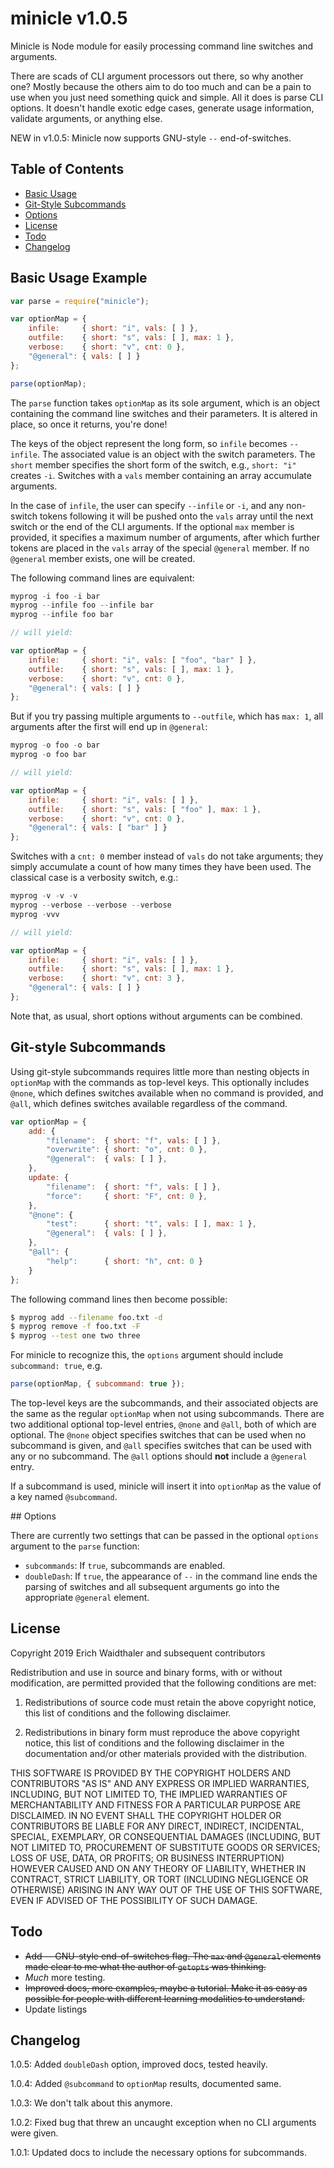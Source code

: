 # minicle v1.0.5

Minicle is Node module for easily processing command line switches and arguments.

There are scads of CLI argument processors out there, so why another one? Mostly 
because the others aim to do too much and can be a pain to use when you just 
need something quick and simple. All it does is parse CLI options. It doesn't 
handle exotic edge cases, generate usage information, validate arguments, or 
anything else.

NEW in v1.0.5: Minicle now supports GNU-style `--` end-of-switches.

## Table of Contents

* [Basic Usage](#basic-usage)
* [Git-Style Subcommands](#subcommands)
* [Options](#options)
* [License](#license)
* [Todo](#todo)
* [Changelog](#changelog)

<a name="basic-usage"></a>
## Basic Usage Example
```javascript
var parse = require("minicle");

var optionMap = {
    infile:     { short: "i", vals: [ ] },
    outfile:    { short: "s", vals: [ ], max: 1 },
    verbose:    { short: "v", cnt: 0 },
    "@general": { vals: [ ] }
};

parse(optionMap);
```

The `parse` function takes `optionMap` as its sole argument, which is an object 
containing the command line switches and their parameters. It is altered in 
place, so once it returns, you're done!

The keys of the object represent the long form, so `infile` becomes `--infile`. 
The associated value is an object with the switch parameters. The `short` member 
specifies the short form of the switch, e.g., `short: "i"` creates `-i`. 
Switches with a `vals` member containing an array accumulate arguments.

In the case of `infile`, the user can specify `--infile` or `-i`, and any 
non-switch tokens following it will be pushed onto the `vals` array until the next
switch or the end of the CLI arguments. If the optional `max` member is provided,
it specifies a maximum number of arguments, after which further tokens are placed
in the `vals` array of the special `@general` member. If no `@general` member
exists, one will be created.

The following command lines are equivalent:

```javascript
myprog -i foo -i bar
myprog --infile foo --infile bar
myprog --infile foo bar

// will yield:

var optionMap = {
    infile:     { short: "i", vals: [ "foo", "bar" ] },
    outfile:    { short: "s", vals: [ ], max: 1 },
    verbose:    { short: "v", cnt: 0 },
    "@general": { vals: [ ] }
};
```

But if you try passing multiple arguments to `--outfile`, which has `max: 1`, 
all arguments after the first will end up in `@general`:

```javascript
myprog -o foo -o bar
myprog -o foo bar

// will yield:

var optionMap = {
    infile:     { short: "i", vals: [ ] },
    outfile:    { short: "s", vals: [ "foo" ], max: 1 },
    verbose:    { short: "v", cnt: 0 },
    "@general": { vals: [ "bar" ] }
};
```

Switches with a `cnt: 0` member instead of `vals` do not take arguments; they
simply accumulate a count of how many times they have been used. The classical
case is a verbosity switch, e.g.:

```javascript
myprog -v -v -v
myprog --verbose --verbose --verbose
myprog -vvv

// will yield:

var optionMap = {
    infile:     { short: "i", vals: [ ] },
    outfile:    { short: "s", vals: [ ], max: 1 },
    verbose:    { short: "v", cnt: 3 },
    "@general": { vals: [ ] }
};
```

Note that, as usual, short options without arguments can be combined.

<a name="subcommands"></a>
## Git-style Subcommands

Using git-style subcommands requires little more than nesting objects
in `optionMap` with the commands as top-level keys. This optionally
includes `@none`, which defines switches available when no command is
provided, and `@all`, which defines switches available regardless of
the command.

```javascript
var optionMap = {
    add: {
        "filename":  { short: "f", vals: [ ] },
        "overwrite": { short: "o", cnt: 0 },
        "@general":  { vals: [ ] },
    },
    update: {
        "filename":  { short: "f", vals: [ ] },
        "force":     { short: "F", cnt: 0 },
    },
    "@none": {
        "test":      { short: "t", vals: [ ], max: 1 },
        "@general":  { vals: [ ] },
    },
    "@all": {
        "help":      { short: "h", cnt: 0 }
    }
};
```


The following command lines then become possible:

```bash
$ myprog add --filename foo.txt -d
$ myprog remove -f foo.txt -F
$ myprog --test one two three
```

For minicle to recognize this, the `options` argument should include `subcommand: true`, e.g.

```javascript
parse(optionMap, { subcommand: true });
```

The top-level keys are the subcommands, and their associated objects are the 
same as the regular `optionMap` when not using subcommands. There are two 
additional optional top-level entries, `@none` and `@all`, both of which are 
optional. The `@none` object specifies switches that can be used when no 
subcommand is given, and `@all` specifies switches that can be used with any or 
no subcommand. The `@all` options should __not__ include a `@general` entry.

If a subcommand is used, minicle will insert it into `optionMap` as the value
of a key named `@subcommand`.

<a name="options">
## Options

There are currently two settings that can be passed in the optional `options`
argument to the `parse` function:

* `subcommands`: If `true`, subcommands are enabled.
* `doubleDash`: If `true`, the appearance of `--` in the command line ends 
   the parsing of switches and all subsequent arguments go into the appropriate
   `@general` element.

<a name="license"></a>
## License

Copyright 2019 Erich Waidthaler and subsequent contributors

Redistribution and use in source and binary forms, with or without modification, 
are permitted provided that the following conditions are met:

1. Redistributions of source code must retain the above copyright notice, this 
list of conditions and the following disclaimer.

2. Redistributions in binary form must reproduce the above copyright notice, 
this list of conditions and the following disclaimer in the documentation and/or 
other materials provided with the distribution.

THIS SOFTWARE IS PROVIDED BY THE COPYRIGHT HOLDERS AND CONTRIBUTORS "AS IS" AND 
ANY EXPRESS OR IMPLIED WARRANTIES, INCLUDING, BUT NOT LIMITED TO, THE IMPLIED 
WARRANTIES OF MERCHANTABILITY AND FITNESS FOR A PARTICULAR PURPOSE ARE 
DISCLAIMED. IN NO EVENT SHALL THE COPYRIGHT HOLDER OR CONTRIBUTORS BE LIABLE FOR 
ANY DIRECT, INDIRECT, INCIDENTAL, SPECIAL, EXEMPLARY, OR CONSEQUENTIAL DAMAGES 
(INCLUDING, BUT NOT LIMITED TO, PROCUREMENT OF SUBSTITUTE GOODS OR SERVICES; 
LOSS OF USE, DATA, OR PROFITS; OR BUSINESS INTERRUPTION) HOWEVER CAUSED AND ON 
ANY THEORY OF LIABILITY, WHETHER IN CONTRACT, STRICT LIABILITY, OR TORT 
(INCLUDING NEGLIGENCE OR OTHERWISE) ARISING IN ANY WAY OUT OF THE USE OF THIS 
SOFTWARE, EVEN IF ADVISED OF THE POSSIBILITY OF SUCH DAMAGE.

<a name="todo"></a>
## Todo

* ~~Add -- GNU-style end-of-switches flag. The `max` and `@general` elements made
  clear to me what the author of `getopts` was thinking.~~
* _Much_ more testing.
* ~~Improved docs, more examples, maybe a tutorial. Make it as easy as possible
  for people with different learning modalities to understand.~~
* Update listings

<a name="changelog"></a>
## Changelog

1.0.5: Added `doubleDash` option, improved docs, tested heavily.

1.0.4: Added `@subcommand` to `optionMap` results, documented same.

1.0.3: We don't talk about this anymore.

1.0.2: Fixed bug that threw an uncaught exception when no CLI arguments were given.

1.0.1: Updated docs to include the necessary options for subcommands.

